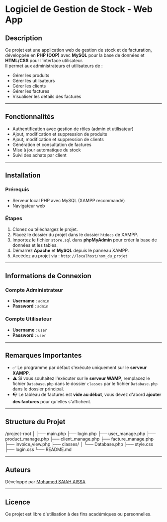 # Logiciel de Gestion de Stock - Web App

## Description

Ce projet est une application web de gestion de stock et de facturation, développée en **PHP (OOP)** avec **MySQL** pour la base de données et **HTML/CSS** pour l’interface utilisateur.  
Il permet aux administrateurs et utilisateurs de :

- Gérer les produits
- Gérer les utilisateurs
- Gérer les clients
- Gérer les factures
- Visualiser les détails des factures

---

## Fonctionnalités

- Authentification avec gestion de rôles (admin et utilisateur)
- Ajout, modification et suppression de produits
- Ajout, modification et suppression de clients
- Génération et consultation de factures
- Mise à jour automatique du stock
- Suivi des achats par client

---

## Installation

### Prérequis

- Serveur local PHP avec MySQL (XAMPP recommandé)
- Navigateur web

### Étapes

1. Clonez ou téléchargez le projet.
2. Placez le dossier du projet dans le dossier `htdocs` de XAMPP.
3. Importez le fichier `store.sql` dans **phpMyAdmin** pour créer la base de données et les tables.
4. Démarrez **Apache** et **MySQL** depuis le panneau XAMPP.
5. Accédez au projet via : `http://localhost/nom_du_projet`

---

## Informations de Connexion

### Compte Administrateur

- **Username** : `admin`
- **Password** : `admin`

### Compte Utilisateur

- **Username** : `user`
- **Password** : `user`

---

## Remarques Importantes

- ✅ Le programme par défaut s'exécute uniquement sur le **serveur XAMPP**.
- ⚠️ Si vous souhaitez l'exécuter sur le **serveur WAMP**, remplacez le fichier `Database.php` dans le dossier `classes` par le fichier `Database.php` dans le dossier principal.
- 📭 Le tableau de factures est **vide au début**, vous devez d'abord **ajouter des factures** pour qu'elles s'affichent.

---

## Structure du Projet

/project-root
│
├── main.php
├── login.php
├── user_manage.php
├── product_manage.php
├── client_manage.php
├── facture_manage.php
├── invoice_view.php
├── classes/
│ └── Database.php
├── style.css
├── login.css
└── README.md


---

## Auteurs

Développé par   [Mohamed SAIAH AISSA](https://github.com/Med-Saiah)

---

## Licence

Ce projet est libre d'utilisation à des fins académiques ou personnelles.
